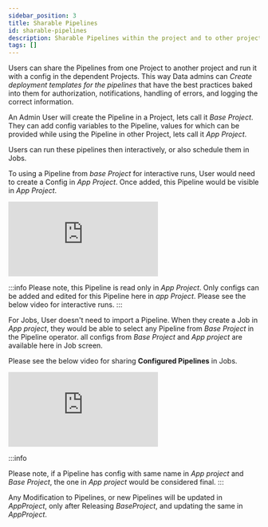 ```yaml
---
sidebar_position: 3
title: Sharable Pipelines
id: sharable-pipelines
description: Sharable Pipelines within the project and to other projects
tags: []
---
```


Users can share the Pipelines from one Project to another project and run it with a config in the dependent Projects.
This way Data admins can _Create deployment templates for the pipelines_ that have the best practices baked into them for authorization, notifications,
handling of errors, and logging the correct information.

An Admin User will create the Pipeline in a Project, lets call it _Base Project_.
They can add config variables to the Pipeline, values for which can be provided while using the Pipeline in other Project, lets call it _App Project_.

Users can run these pipelines then interactively, or also schedule them in Jobs.

To using a Pipeline from _base Project_ for interactive runs, User would need to create a Config in _App Project_. Once added, this Pipeline would be visible in _App Project_.

<div style={{position: 'relative', 'padding-bottom': '56.25%', height: 0}}>
   <iframe src="https://www.loom.com/embed/a0dd8b6c896d4bd8b784ca46c1ecc932" frameborder="0" webkitallowfullscreen mozallowfullscreen allowfullscreen
      style={{position: 'absolute', top: 0, left: 0, width: '100%', height: '100%'}}></iframe>
</div>

:::info
Please note, this Pipeline is read only in _App Project_. Only configs can be added and edited for this Pipeline here in _app Project_.
Please see the below video for interactive runs.
:::

For Jobs, User doesn't need to import a Pipeline. When they create a Job in _App project_, they would be able to select any Pipeline from _Base Project_ in the Pipeline operator. all configs from _Base Project_ and _App project_ are available here in Job screen.

Please see the below video for sharing **Configured Pipelines** in Jobs.

<div style={{position: 'relative', 'padding-bottom': '56.25%', height: 0}}>
   <iframe src="https://www.loom.com/embed/77536ed8e8f149849a1997cd369eaeb4" frameborder="0" webkitallowfullscreen mozallowfullscreen allowfullscreen
      style={{position: 'absolute', top: 0, left: 0, width: '100%', height: '100%'}}></iframe>
</div>

:::info

Please note, if a Pipeline has config with same name in _App project_ and _Base Project_, the one in _App project_ would be considered final.
:::

Any Modification to Pipelines, or new Pipelines will be updated in _AppProject_, only after Releasing _BaseProject_, and updating the same in _AppProject_.
